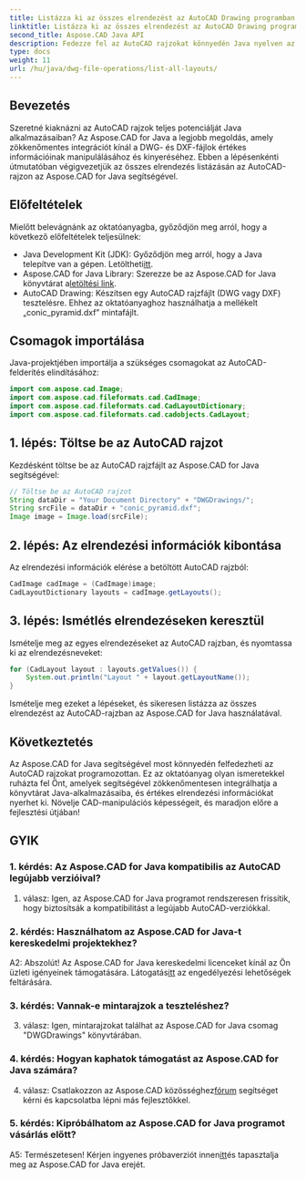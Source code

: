 ```yaml
---
title: Listázza ki az összes elrendezést az AutoCAD Drawing programban Java-val
linktitle: Listázza ki az összes elrendezést az AutoCAD Drawing programban Java-val
second_title: Aspose.CAD Java API
description: Fedezze fel az AutoCAD rajzokat könnyedén Java nyelven az Aspose.CAD segítségével. Sorolja fel az összes elrendezést, nyerjen ki értékes információkat. Töltse le most a zökkenőmentes integráció érdekében!
type: docs
weight: 11
url: /hu/java/dwg-file-operations/list-all-layouts/
---
```

## Bevezetés

Szeretné kiaknázni az AutoCAD rajzok teljes potenciálját Java alkalmazásaiban? Az Aspose.CAD for Java a legjobb megoldás, amely zökkenőmentes integrációt kínál a DWG- és DXF-fájlok értékes információinak manipulálásához és kinyeréséhez. Ebben a lépésenkénti útmutatóban végigvezetjük az összes elrendezés listázásán az AutoCAD-rajzon az Aspose.CAD for Java segítségével.

## Előfeltételek

Mielőtt belevágnánk az oktatóanyagba, győződjön meg arról, hogy a következő előfeltételek teljesülnek:
- Java Development Kit (JDK): Győződjön meg arról, hogy a Java telepítve van a gépen. Letöltheti[itt](https://www.oracle.com/java/technologies/javase-downloads.html).
-  Aspose.CAD for Java Library: Szerezze be az Aspose.CAD for Java könyvtárat a[letöltési link](https://releases.aspose.com/cad/java/).
- AutoCAD Drawing: Készítsen egy AutoCAD rajzfájlt (DWG vagy DXF) tesztelésre. Ehhez az oktatóanyaghoz használhatja a mellékelt „conic_pyramid.dxf” mintafájlt.

## Csomagok importálása

Java-projektjében importálja a szükséges csomagokat az AutoCAD-felderítés elindításához:

```java
import com.aspose.cad.Image;
import com.aspose.cad.fileformats.cad.CadImage;
import com.aspose.cad.fileformats.cad.CadLayoutDictionary;
import com.aspose.cad.fileformats.cad.cadobjects.CadLayout;
```

## 1. lépés: Töltse be az AutoCAD rajzot

Kezdésként töltse be az AutoCAD rajzfájlt az Aspose.CAD for Java segítségével:

```java
// Töltse be az AutoCAD rajzot
String dataDir = "Your Document Directory" + "DWGDrawings/";
String srcFile = dataDir + "conic_pyramid.dxf";
Image image = Image.load(srcFile);
```

## 2. lépés: Az elrendezési információk kibontása

Az elrendezési információk elérése a betöltött AutoCAD rajzból:

```java
CadImage cadImage = (CadImage)image;
CadLayoutDictionary layouts = cadImage.getLayouts();
```

## 3. lépés: Ismétlés elrendezéseken keresztül

Ismételje meg az egyes elrendezéseket az AutoCAD rajzban, és nyomtassa ki az elrendezésneveket:

```java
for (CadLayout layout : layouts.getValues()) {
    System.out.println("Layout " + layout.getLayoutName());
}
```

Ismételje meg ezeket a lépéseket, és sikeresen listázza az összes elrendezést az AutoCAD-rajzban az Aspose.CAD for Java használatával.

## Következtetés

Az Aspose.CAD for Java segítségével most könnyedén felfedezheti az AutoCAD rajzokat programozottan. Ez az oktatóanyag olyan ismeretekkel ruházta fel Önt, amelyek segítségével zökkenőmentesen integrálhatja a könyvtárat Java-alkalmazásaiba, és értékes elrendezési információkat nyerhet ki. Növelje CAD-manipulációs képességeit, és maradjon előre a fejlesztési útjában!

## GYIK

### 1. kérdés: Az Aspose.CAD for Java kompatibilis az AutoCAD legújabb verzióival?

1. válasz: Igen, az Aspose.CAD for Java programot rendszeresen frissítik, hogy biztosítsák a kompatibilitást a legújabb AutoCAD-verziókkal.

### 2. kérdés: Használhatom az Aspose.CAD for Java-t kereskedelmi projektekhez?

 A2: Abszolút! Az Aspose.CAD for Java kereskedelmi licenceket kínál az Ön üzleti igényeinek támogatására. Látogatás[itt](https://purchase.aspose.com/buy) az engedélyezési lehetőségek feltárására.

### 3. kérdés: Vannak-e mintarajzok a teszteléshez?

3. válasz: Igen, mintarajzokat találhat az Aspose.CAD for Java csomag "DWGDrawings" könyvtárában.

### 4. kérdés: Hogyan kaphatok támogatást az Aspose.CAD for Java számára?

 4. válasz: Csatlakozzon az Aspose.CAD közösséghez[fórum](https://forum.aspose.com/c/cad/19) segítséget kérni és kapcsolatba lépni más fejlesztőkkel.

### 5. kérdés: Kipróbálhatom az Aspose.CAD for Java programot vásárlás előtt?

 A5: Természetesen! Kérjen ingyenes próbaverziót innen[itt](https://releases.aspose.com/)és tapasztalja meg az Aspose.CAD for Java erejét.